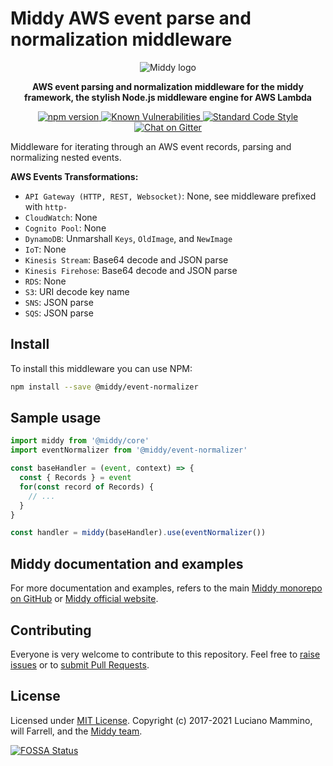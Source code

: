# Middy AWS event parse and normalization middleware

<div align="center">
  <img alt="Middy logo" src="https://raw.githubusercontent.com/middyjs/middy/main/docs/img/middy-logo.png"/>
</div>

<div align="center">
  <p><strong>AWS event parsing and normalization middleware for the middy framework, the stylish Node.js middleware engine for AWS Lambda</strong></p>
</div>

<div align="center">
<p>
  <a href="http://badge.fury.io/js/%40middy%2Fevent-normalizer">
    <img src="https://badge.fury.io/js/%40middy%2Fevent-normalizer.svg" alt="npm version" style="max-width:100%;">
  </a>
  <a href="https://snyk.io/test/github/middyjs/middy">
    <img src="https://snyk.io/test/github/middyjs/middy/badge.svg" alt="Known Vulnerabilities" data-canonical-src="https://snyk.io/test/github/middyjs/middy" style="max-width:100%;">
  </a>
  <a href="https://standardjs.com/">
    <img src="https://img.shields.io/badge/code_style-standard-brightgreen.svg" alt="Standard Code Style"  style="max-width:100%;">
  </a>
  <a href="https://gitter.im/middyjs/Lobby">
    <img src="https://badges.gitter.im/gitterHQ/gitter.svg" alt="Chat on Gitter"  style="max-width:100%;">
  </a>
</p>
</div>

Middleware for iterating through an AWS event records, parsing and normalizing nested events.

**AWS Events Transformations:**
- `API Gateway (HTTP, REST, Websocket)`: None, see middleware prefixed with `http-`
- `CloudWatch`: None
- `Cognito Pool`: None
- `DynamoDB`: Unmarshall `Keys`, `OldImage`, and `NewImage`
- `IoT`: None
- `Kinesis Stream`: Base64 decode and JSON parse
- `Kinesis Firehose`: Base64 decode and JSON parse
- `RDS`: None
- `S3`: URI decode key name
- `SNS`: JSON parse
- `SQS`: JSON parse


## Install

To install this middleware you can use NPM:

```bash
npm install --save @middy/event-normalizer
```

## Sample usage

```javascript
import middy from '@middy/core'
import eventNormalizer from '@middy/event-normalizer'

const baseHandler = (event, context) => {
  const { Records } = event
  for(const record of Records) {
    // ...
  }
}

const handler = middy(baseHandler).use(eventNormalizer())
```

## Middy documentation and examples

For more documentation and examples, refers to the main [Middy monorepo on GitHub](https://github.com/middyjs/middy) or [Middy official website](https://middy.js.org).


## Contributing

Everyone is very welcome to contribute to this repository. Feel free to [raise issues](https://github.com/middyjs/middy/issues) or to [submit Pull Requests](https://github.com/middyjs/middy/pulls).


## License

Licensed under [MIT License](LICENSE). Copyright (c) 2017-2021 Luciano Mammino, will Farrell, and the [Middy team](https://github.com/middyjs/middy/graphs/contributors).

<a href="https://app.fossa.io/projects/git%2Bgithub.com%2Fmiddyjs%2Fmiddy?ref=badge_large">
  <img src="https://app.fossa.io/api/projects/git%2Bgithub.com%2Fmiddyjs%2Fmiddy.svg?type=large" alt="FOSSA Status"  style="max-width:100%;">
</a>
